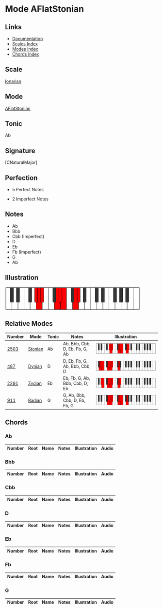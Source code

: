 # Mode AFlatStonian

## Links

- [Documentation](index.md)
- [Scales Index](Scales.md)
- [Modes Index](Modes.md)
- [Chords Index](Chords.md)

## Scale

[Ionarian](ScaleIonarian.md)

## Mode

[AFlatStonian](ModeAFlatStonian.md)

## Tonic

Ab

## Signature

[CNaturalMajor]

## Perfection

 - 5 Perfect Notes

 - 2 Imperfect Notes

## Notes

- Ab
- Bbb
- Cbb (Imperfect)
- D
- Eb
- Fb (Imperfect)
- G
- Ab

## Illustration

![AFlatStonian](ModeAFlatStonian.png)

## Relative Modes

| Number | Mode | Tonic | Notes | Illustration |
|--------|------|-------|-------|--------------|
| [2503](https://ianring.com/musictheory/scales/2503) | [Stonian](ModeStonian.md) | Ab | Ab, Bbb, Cbb, D, Eb, Fb, G, Ab | ![AFlatStonian](ModeAFlatStonian.png) |
| [487](https://ianring.com/musictheory/scales/487) | [Dynian](ModeDynian.md) | D | D, Eb, Fb, G, Ab, Bbb, Cbb, D | ![DNaturalDynian](ModeDNaturalDynian.png) |
| [2291](https://ianring.com/musictheory/scales/2291) | [Zydian](ModeZydian.md) | Eb | Eb, Fb, G, Ab, Bbb, Cbb, D, Eb | ![EFlatZydian](ModeEFlatZydian.png) |
| [911](https://ianring.com/musictheory/scales/911) | [Radian](ModeRadian.md) | G | G, Ab, Bbb, Cbb, D, Eb, Fb, G | ![GNaturalRadian](ModeGNaturalRadian.png) |

## Chords

### Ab

| Number | Root | Name | Notes | Illustration | Audio |
|--------|------|------|-------|--------------|-------|

### Bbb

| Number | Root | Name | Notes | Illustration | Audio |
|--------|------|------|-------|--------------|-------|

### Cbb

| Number | Root | Name | Notes | Illustration | Audio |
|--------|------|------|-------|--------------|-------|

### D

| Number | Root | Name | Notes | Illustration | Audio |
|--------|------|------|-------|--------------|-------|

### Eb

| Number | Root | Name | Notes | Illustration | Audio |
|--------|------|------|-------|--------------|-------|

### Fb

| Number | Root | Name | Notes | Illustration | Audio |
|--------|------|------|-------|--------------|-------|

### G

| Number | Root | Name | Notes | Illustration | Audio |
|--------|------|------|-------|--------------|-------|

